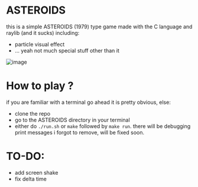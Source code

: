# ASTEROIDS
this is a simple ASTEROIDS (1979) type game made with the C language and raylib (and it sucks)
including:
- particle visual effect
- ... yeah not much special stuff other than it

![image](https://github.com/user-attachments/assets/de9623a4-ee30-4963-b331-7cc22a0082b8)


# How to play ?
if you are familiar with a terminal go ahead it is pretty obvious, else:
- clone the repo
- go to the ASTEROIDS directory in your terminal
- either do `./run.sh` or `make` followed by `make run`.
there will be debugging print messages i forgot to remove, will be fixed soon.


# TO-DO:
- add screen shake
- fix delta time 
